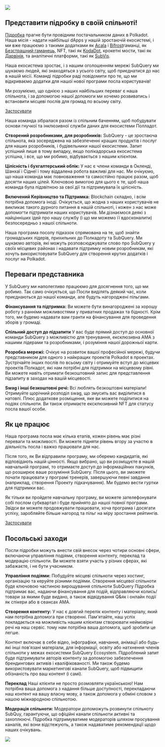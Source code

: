 ![](https://miro.medium.com/max/1400/1*EC5wwTuoB6UK_EESGd8X8w.png)

## Представити підробку в своїй спільноті!

[Підробка](https://subquery.network/) прагне бути провідним постачальником даних в Polkadot. Наша місія - надати найбільші dApps у нашій зростаючій екосистемі, і ми вже працюємо з такими додатками як [Acala](https://acala.network/) і [Bifrost](https://bifrost.finance/)гаманці, як [Безстрашний гаманець](https://fearlesswallet.io/), NFT, такі як [KodaDot](https://kodadot.xyz/), крокетні мости, такі як [Дарвінія](https://explorer.subquery.network/subquery/darwinia-network/darwinia), та аналітичні платформи, такі як [SubVis](https://subvis.io/).

Наша екосистема зростає, і з нашим оголошенням мережі SubQuery ми шукаємо людей, які знаходяться з усього світу, щоб приєднатися до нас в нашій місії. Команді підробки раді повідомити про те, що ми відкриваємо додатки для нашої нової програми посла користувачів!

Ми розуміємо, що однією з наших найбільших переваг є наша спільнота, і за допомогою нашої допомоги ми хочемо розвиватись і встановити місцеві послів для громад по всьому світу.

[Застосувати](https://forms.gle/GXBbJ6LDpNfM2v1X6)

Наша команда зібралася разом із спільним баченням, щоб побудувати основи гнучкої та інклюзивної служби даних для екосистеми Полладот.

**Створений розробниками, для розробників:** SubQuery - це зростаюча спільнота, яка зосереджена на забезпеченні кращих продуктів і послуг для наших розробників, і будівельники нашої екосистеми. Запит успішний лише в тому випадку, якщо полікадорська екосистема успішна, і все, що ми робимо, відбувається з нашим клієнтом.

**Цілісність і бухгалтерський облік:** У нас є члени команди в Окленді, Шанхаї і Сіднеї і тому віддалена робота важливі для нас. Ми очікуємо, що наша команда має повноваження та самостійно працює разом, щоб досягти наших цілей. Ключовою вимогою для цього є те, щоб наша команда була підзвітною за свої дії та підтримувала їх цілісність.

**Включений Керівництво та Підтримка:** Blockchain складно, і всім потрібна допомога іноді. Очікується, що жодна з наших користувачів не викликає такого дурного питання в нашій спільноті, і кожен з нас може допомогти підтримати наших користувачів. Ми дізнаємося деякі з найцінніших ідей про нашу службу (і що ми можемо її вдосконалити) безпосередньо з нашої спільноти.

Наша програма посолу підказок спрямована на те, щоб знайти громадських лідерів, прихильних до Полкадоту та SubQuery. Ми шукаємо авторів, які можуть розповсюджувати слово про SubQuery у своїх місцевих районах і надавати підтримку новим розробникам, які хочуть використовувати SubQuery для створення крутих додатків і послуг на Polkadot.

## Переваги представника

У SubQuery ми наполегливо працюємо для досягнення того, що ми робимо. Так само очікується, що Посли виділять деякий час, коли приєднаються до нашої команди, але будуть нагороджені пільгами.

**Фінансування та підтримка:** Ви можете бути винагороджені за хорошу роботу з ранніми можливостями у приватних продажах та бідності. Крім того, ми будемо надавати вам гранти на фінансування для проведення зборів у громаді.

**Спільний доступ до підзапити** У вас буде прямий доступ до основної команди SubQuery з можливістю для тренування, ексклюзивна AMA з нашими лідерами та розробниками, і розуміння нашої дорожньої карти.

**Розробка мережі:** Очікує на розвиток вашої професійної мережі, будучи представником для одного з найкращих проектів Polkadot в проектах. Зустрічайте інших послів по всьому світу і отримуйте вступ до місцевих проектів Полкадот, які нам потрібні для підтримки на місцевому рівні. Ви можете навіть отримати безкоштовний запис для представлення підзапиту в заходах на вашій місцевості.

**Swag і інші безкоштовні речі:** Всі люблять безкоштовні матеріали! Отримуйте щорічний розподіл swag, що змусить вас виділитися в натовпі. Плюс додаткове розміщення, яке ви можете поділитися на подіях спільноти. Ви також отримаєте ексклюзивний NFT для статусу посла вашої особи.

## Як це працює

Наша програма посла має кілька етапів, кожен рівень має різні переваги та можливості. Ви можете підняти рівень вгору за участю в діяльність посла і важко працювати для нас.

Після того, як Ви відправили програму, ми оберемо кандидатів, які відповідають нашій цінності. Якщо вибрано, що ви розміщуєте в нашій навчальній програмі, то отримаєте доступ до інформаційних пакунків, що розширює ваше розуміння SubQuery. Після цього, ви зможете почати працювати у програмі тренерів, завершуючи певні завдання (наприклад, створення Проекту підкачування). Ми будемо вести гуртки для підтримки вас.

Як тільки ви пройдете навчальну програму, ви можете зателефонувати собі послом субквартал і буде прийнято до нашої повної програми. Звідси ви можете продовжувати працювати, хоча програма і досягати успіху, заробляйте більше нагород та пільг на міру зростання рейтингів.

[Застосувати](https://forms.gle/GXBbJ6LDpNfM2v1X6)

## Посольські заходи

Посли підробки можуть внести свій внесок через чотири основні сфери, включаючи управління подіями, створення контенту, переклад та модерацію спільноти. Ви можете взяти участь у різних сферах, які забажаєте, і не бути учасником.

**Управління подіями:** Побудуйте місцеві спільноти через хостинг, організацію та керуйте різними подіями. Створення місцевої спільноти буде ключовою частиною вирощування спільноти SubQuery Підробка підтримає вас, надаючи фінансування для подій, відправляючи колись/товари за якими буде видано, а також відвідування Q&як і онлайн події як спікери або в сеансах AMA.

**Створення контенту:** У нас є довгий перелік контенту і матеріалу, який нам потрібна допомога при створенні. Пам'ятайте, наш успіх покладається на можливість нашим клієнтам створювати неймовірні речі на наш сервіс. тому нам потрібна ваша допомога, щоб зробити це легше.

Контент включає в себе відео, інфографіки, навчання, анімації або будь-які інші пов'язані матеріали, для інформації, освіту або натхнення членів спільноти у межах екосистеми SubQuery Ecosystem. Підроблений запит буде підтримувати авторів контенту за допомогою забезпечення брендингових активів і кваліфікованості. Ми також будемо використовувати маркетингові канали SubQuery, щоб підвищити обізнаність про ваш контент (і самі).

**Переклад** Наші клієнти не просто розмовляти українською! Нам потрібна ваша допомога з надання більше доступності, перекладаючи наш контент на вашу власну мову, а також допомога у обміні словом з нашою міжнародною спільнотою.

**Модерація спільноти:** Модератори допоможуть розвинути спільноту SubQuy, гарантуючи, що офіційні канали спільноти активні та захоплюючі. Підробка підтримуватиме модераторів шляхом просування каналів, які вони відстежують, а також надаватиме рекомендації щодо наших очікувань.

![](https://miro.medium.com/max/1400/1*xj6_UL1ZWYzlLmlVk25JzQ.png)